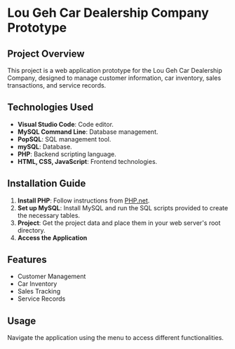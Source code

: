 # Lou Geh Car Dealership Company Prototype

## Project Overview
This project is a web application prototype for the Lou Geh Car Dealership Company, designed to manage customer information, car inventory, sales transactions, and service records.

## Technologies Used
- **Visual Studio Code**: Code editor.
- **MySQL Command Line**: Database management.
- **PopSQL**: SQL management tool.
- **mySQL**: Database.
- **PHP**: Backend scripting language.
- **HTML, CSS, JavaScript**: Frontend technologies.

## Installation Guide
1. **Install PHP**: Follow instructions from [PHP.net](https://www.php.net/).
2. **Set up MySQL**: Install MySQL and run the SQL scripts provided to create the necessary tables.
3. **Project**: Get the project data and place them in your web server's root directory.
4. **Access the Application**

## Features
- Customer Management
- Car Inventory
- Sales Tracking
- Service Records

## Usage
Navigate the application using the menu to access different functionalities.